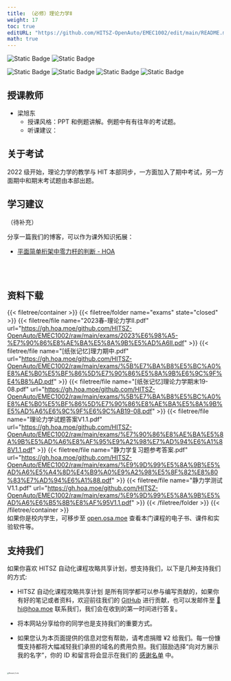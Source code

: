 ```yaml
---
title: （必修）理论力学Ⅱ
weight: 17
toc: true
editURL: "https://github.com/HITSZ-OpenAuto/EMEC1002/edit/main/README.md"
math: true
---
```


![Static Badge](https://img.shields.io/badge/%E8%80%83%E8%AF%95%E8%AF%BE-red)
![Static Badge](https://img.shields.io/badge/%E5%AD%A6%E5%88%86-4-moccasin)

![Static Badge](https://img.shields.io/badge/%E6%88%90%E7%BB%A9%E6%9E%84%E6%88%90-gold)
![Static Badge](https://img.shields.io/badge/%E4%BD%9C%E4%B8%9A&小测-20%25-wheat)
![Static Badge](https://img.shields.io/badge/期中考试-30%25-wheat)
![Static Badge](https://img.shields.io/badge/%E6%9C%9F%E6%9C%AB%E8%80%83%E8%AF%95-50%25-wheat)


## 授课教师

- 梁旭东
  - 授课风格：PPT 和例题讲解。例题中有有往年的考试题。
  - 听课建议：

## 关于考试

2022 级开始，理论力学的教学与 HIT 本部同步，一方面加入了期中考试，另一方面期中和期末考试题由本部出题。

## 学习建议

（待补充）

分享一篇我们的博客，可以作为课外知识拓展：
- [平面简单桁架中零力杆的判断 - HOA](https://hoa.moe/blog/zero-force-poles)<br>
<br>
<br>


## 资料下载

{{< filetree/container >}}
  {{< filetree/folder name="exams" state="closed" >}}
    {{< filetree/file name="2023春-理论力学II.pdf" url="https://gh.hoa.moe/github.com/HITSZ-OpenAuto/EMEC1002/raw/main/exams/2023%E6%98%A5-%E7%90%86%E8%AE%BA%E5%8A%9B%E5%AD%A6II.pdf" >}}
    {{< filetree/file name="[纸张记忆]理力期中.pdf" url="https://gh.hoa.moe/github.com/HITSZ-OpenAuto/EMEC1002/raw/main/exams/%5B%E7%BA%B8%E5%BC%A0%E8%AE%B0%E5%BF%86%5D%E7%90%86%E5%8A%9B%E6%9C%9F%E4%B8%AD.pdf" >}}
    {{< filetree/file name="[纸张记忆]理论力学期末19-08.pdf" url="https://gh.hoa.moe/github.com/HITSZ-OpenAuto/EMEC1002/raw/main/exams/%5B%E7%BA%B8%E5%BC%A0%E8%AE%B0%E5%BF%86%5D%E7%90%86%E8%AE%BA%E5%8A%9B%E5%AD%A6%E6%9C%9F%E6%9C%AB19-08.pdf" >}}
    {{< filetree/file name="理论力学试题答案V1.1.pdf" url="https://gh.hoa.moe/github.com/HITSZ-OpenAuto/EMEC1002/raw/main/exams/%E7%90%86%E8%AE%BA%E5%8A%9B%E5%AD%A6%E8%AF%95%E9%A2%98%E7%AD%94%E6%A1%88V1.1.pdf" >}}
    {{< filetree/file name="静力学复习题参考答案.pdf" url="https://gh.hoa.moe/github.com/HITSZ-OpenAuto/EMEC1002/raw/main/exams/%E9%9D%99%E5%8A%9B%E5%AD%A6%E5%A4%8D%E4%B9%A0%E9%A2%98%E5%8F%82%E8%80%83%E7%AD%94%E6%A1%88.pdf" >}}
    {{< filetree/file name="静力学测试V1.1.pdf" url="https://gh.hoa.moe/github.com/HITSZ-OpenAuto/EMEC1002/raw/main/exams/%E9%9D%99%E5%8A%9B%E5%AD%A6%E6%B5%8B%E8%AF%95V1.1.pdf" >}}
  {{< /filetree/folder >}}
{{< /filetree/container >}}
<br>
如果你是校内学生，可移步至 <a href='https://open.osa.moe/openauto/EMEC1002'>open.osa.moe</a> 查看本门课程的电子书、课件和实验软件等。
<br>


## 支持我们

如果你喜欢 HITSZ 自动化课程攻略共享计划，想支持我们，以下是几种支持我们的方式:

- HITSZ 自动化课程攻略共享计划 是所有同学都可以参与编写贡献的，如果你有好的笔记或者资料，欢迎前往我们的 [GitHub](https://github.com/HITSZ-OpenAuto) 进行贡献，也可以发邮件至 [📮hi@hoa.moe](mailto:hi@hoa.moe) 联系我们，我们会在收到的第一时间进行答复。

- 将本网站分享给你的同学也是支持我们的重要方式。

- 如果您认为本页面提供的信息对您有帮助，请考虑捐赠 ¥2 给我们。每一份慷慨支持都将大幅减轻我们承担的域名的费用负担。我们鼓励选择“向对方展示我的名字”，你的 ID 和留言将会显示在我们的 [感谢名单](https://hoa.moe/sponsor/#感谢名单) 中。

<br>
<img src="/images/sponsor.webp" alt="Reward_Code" style="zoom:25%; display: block; margin: 0 auto;" />
